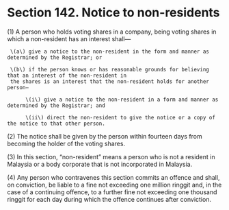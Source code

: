 # Section 142. Notice to non-residents

\(1\) A person who holds voting shares in a company, being voting shares in which a non-resident has an interest shall—

     \(a\) give a notice to the non-resident in the form and manner as determined by the Registrar; or

     \(b\) if the person knows or has reasonable grounds for believing that an interest of the non-resident in  
     the shares is an interest that the non-resident holds for another person—

          \(i\) give a notice to the non-resident in a form and manner as determined by the Registrar; and

          \(ii\) direct the non-resident to give the notice or a copy of the notice to that other person.

\(2\) The notice shall be given by the person within fourteen days from becoming the holder of the voting shares.

\(3\) In this section, “non-resident” means a person who is not a resident in Malaysia or a body corporate that is not incorporated in Malaysia.

\(4\) Any person who contravenes this section commits an offence and shall, on conviction, be liable to a fine not exceeding one million ringgit and, in the case of a continuing offence, to a further fine not exceeding one thousand ringgit for each day during which the offence continues after conviction.

